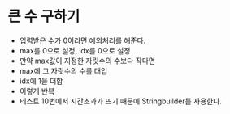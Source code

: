 # 큰 수 구하기

* 입력받은 수가 0이라면 예외처리를 해준다.
* max를 0으로 설정, idx를 0으로 설정
* 만약 max값이 지정한 자릿수의 수보다 작다면
* max에 그 자릿수의 수를 대입
* idx에 1을 더함
* 이렇게 반복
* 테스트 10번에서 시간초과가 뜨기 때문에 Stringbuilder를 사용한다.